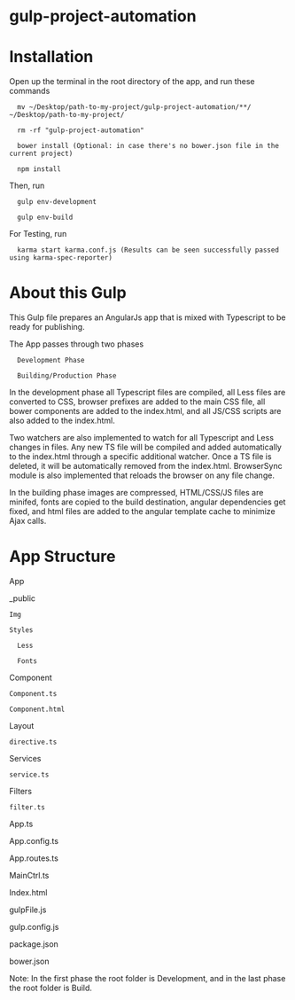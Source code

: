 # gulp-project-automation

# Installation

  Open up the terminal in the root directory of the app, and run these commands
  
      mv ~/Desktop/path-to-my-project/gulp-project-automation/**/  ~/Desktop/path-to-my-project/

      rm -rf "gulp-project-automation"
  
      bower install (Optional: in case there's no bower.json file in the current project)
    
      npm install
    
  Then, run 

      gulp env-development

      gulp env-build
      
  For Testing, run

      karma start karma.conf.js (Results can be seen successfully passed using karma-spec-reporter)
    
    
# About this Gulp

  This Gulp file prepares an AngularJs app that is mixed with Typescript to be ready for publishing. 
    
  The App passes through two phases
    
      Development Phase
        
      Building/Production Phase

  In the development phase all Typescript files are compiled, all Less files are converted to CSS, 
  browser prefixes are added to the main CSS file, all bower components are added to the index.html, 
  and all JS/CSS scripts are also added to the index.html. 

  Two watchers are also implemented to watch for all Typescript and Less changes in files. 
  Any new TS file will be compiled and added automatically to the index.html through a specific 
  additional watcher. Once a TS file is deleted, it will be automatically removed from the index.html. 
  BrowserSync module is also implemented that reloads the browser on any file change.
    
  In the building phase images are compressed, HTML/CSS/JS files are minifed, fonts are copied to the 
  build destination, angular dependencies get fixed, and html files are added to the angular template 
  cache to minimize Ajax calls.


# App Structure

 App
 
  _public
  
    Img
    
    Styles
    
      Less
      
      Fonts
      
  Component
  
    Component.ts
    
    Component.html
    
  Layout
  
    directive.ts
    
  Services
  
    service.ts
    
  Filters
  
    filter.ts
    
  App.ts
  
  App.config.ts
  
  App.routes.ts
  
  MainCtrl.ts
  
  Index.html
  
  gulpFile.js
  
  gulp.config.js
  
  package.json
  
  bower.json
  
  
  
Note: In the first phase the root folder is Development, and in the last phase the root folder is Build.
